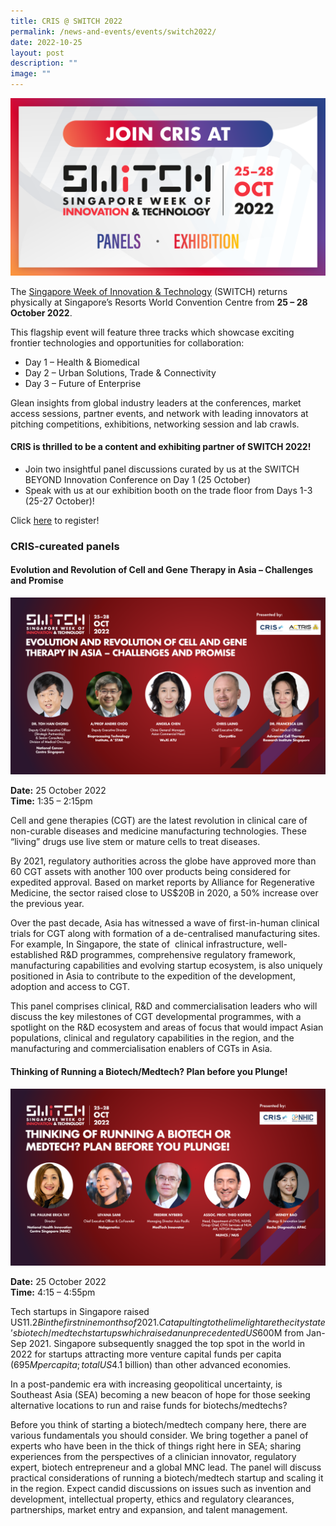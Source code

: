 ```yaml
---
title: CRIS @ SWITCH 2022
permalink: /news-and-events/events/switch2022/
date: 2022-10-25
layout: post
description: ""
image: ""
---
```

![](/images/Events/2022/221025_CRIS%20at%20SWITCH%202022/Banners_Page%20Banner.png)

The [Singapore Week of Innovation & Technology](https://www.switchsg.org/flagship-2022/) (SWITCH) returns physically at Singapore’s Resorts World Convention Centre from **25 – 28 October 2022**.

This flagship event will feature three tracks which showcase exciting frontier technologies and opportunities for collaboration:

*   Day 1 – Health & Biomedical
*   Day 2 – Urban Solutions, Trade & Connectivity
*   Day 3 – Future of Enterprise

Glean insights from global industry leaders at the conferences, market access sessions, partner events, and network with leading innovators at pitching competitions, exhibitions, networking session and lab crawls.

#### **CRIS is thrilled to be a content and exhibiting partner of SWITCH 2022!**

*   Join two insightful panel discussions curated by us at the SWITCH BEYOND Innovation Conference on Day 1 (25 October)
*   Speak with us at our exhibition booth on the trade floor from Days 1-3 (25-27 October)!

Click [here](https://community.switchsg.org/register)[](https://community.switchsg.org/register) to register!

### CRIS-cureated panels

#### **Evolution and Revolution of Cell and Gene Therapy in Asia – Challenges and Promise**
![](/images/Events/2022/221025_CRIS%20at%20SWITCH%202022/ACTRIS%20panel.png)

**Date:** 25 October 2022  
**Time:** 1:35 – 2:15pm

Cell and gene therapies (CGT) are the latest revolution in clinical care of non-curable diseases and medicine manufacturing technologies. These “living” drugs use live stem or mature cells to treat diseases.

By 2021, regulatory authorities across the globe have approved more than 60 CGT assets with another 100 over products being considered for expedited approval. Based on market reports by Alliance for Regenerative Medicine, the sector raised close to US$20B in 2020, a 50% increase over the previous year.

Over the past decade, Asia has witnessed a wave of first-in-human clinical trials for CGT along with formation of a de-centralised manufacturing sites. For example, In Singapore, the state of  clinical infrastructure, well-established R&D programmes, comprehensive regulatory framework, manufacturing capabilities and evolving startup ecosystem, is also uniquely positioned in Asia to contribute to the expedition of the development, adoption and access to CGT.

This panel comprises clinical, R&D and commercialisation leaders who will discuss the key milestones of CGT developmental programmes, with a spotlight on the R&D ecosystem and areas of focus that would impact Asian populations, clinical and regulatory capabilities in the region, and the manufacturing and commercialisation enablers of CGTs in Asia.


#### **Thinking of Running a Biotech/Medtech? Plan before you Plunge!** 
![](/images/Events/2022/221025_CRIS%20at%20SWITCH%202022/NHIC%20panel.png)

**Date:** 25 October 2022  
**Time:** 4:15 – 4:55pm

Tech startups in Singapore raised US$11.2B in the first nine months of 2021.  Catapulting to the limelight are the city state’s biotech/medtech startups which raised an unprecedented US$600M from Jan-Sep 2021. Singapore subsequently snagged the top spot in the world in 2022 for startups attracting more venture capital funds per capita ($695M per capita; total US$4.1 billion) than other advanced economies.

In a post-pandemic era with increasing geopolitical uncertainty, is Southeast Asia (SEA) becoming a new beacon of hope for those seeking alternative locations to run and raise funds for biotechs/medtechs?  

Before you think of starting a biotech/medtech company here, there are various fundamentals you should consider. We bring together a panel of experts who have been in the thick of things right here in SEA; sharing experiences from the perspectives of a clinician innovator, regulatory expert, biotech entrepreneur and a global MNC lead. The panel will discuss practical considerations of running a biotech/medtech startup and scaling it in the region. Expect candid discussions on issues such as invention and development, intellectual property, ethics and regulatory clearances, partnerships, market entry and expansion, and talent management.